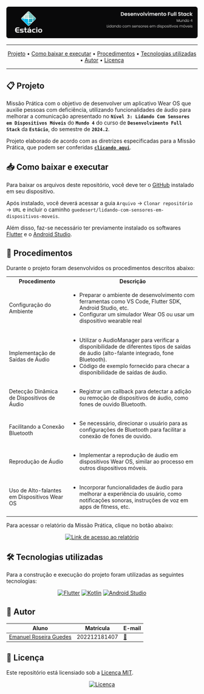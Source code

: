 ![Capa do projeto com logo da Estácio](./.github/capa.svg)

<div align="center">

---

[Projeto](#-projeto) • [Como baixar e executar](#-como-baixar-e-executar) • [Procedimentos](#-procedimentos) • [Tecnologias utilizadas](#-tecnologias-utilizadas) • [Autor](#-autor) • [Licença](#-licença)

---

</div>

## 📋 Projeto

Missão Prática com o objetivo de desenvolver um aplicativo Wear OS que auxilie pessoas com deficiência, utilizando funcionalidades de áudio para melhorar a comunicação apresentado no **`Nível 3: Lidando Com Sensores em Dispositivos Móveis`** do **`Mundo 4`** do curso de **`Desenvolvimento Full Stack`** da **`Estácio`**, do semestre de **`2024.2`**.

Projeto elaborado de acordo com as diretrizes especificadas para a Missão Prática, que podem ser conferidas [**`clicando aqui`**](https://sway.cloud.microsoft/s/EmYWGfbAKD99npjX/embed).

## 📥 Como baixar e executar

Para baixar os arquivos deste repositório, você deve ter o [GitHub](https://github.com/) instalado em seu dispositivo.

Após instalado, você deverá acessar a guia `Arquivo` → `Clonar repositório` → `URL` e incluir o caminho `guedesert/lidando-com-sensores-em-dispositivos-moveis`.

Além disso, faz-se necessário ter previamente instalado os softwares [Flutter](https://flutter.dev/) e o [Android Studio](https://developer.android.com/studio?hl=pt-br).

## 🔗 Procedimentos

Durante o projeto foram desenvolvidos os procedimentos descritos abaixo:

<table>
  <tr>
    <th>Procedimento</th>
    <th>Descrição</th>
  </tr>
  <tr>
    <td>Configuração do Ambiente</td>
    <td>
      <ul>
        <li>Preparar o ambiente de desenvolvimento com ferramentas como VS Code, Flutter SDK, Android Studio, etc.</li>
        <li>Configurar um simulador Wear OS ou usar um dispositivo wearable real</li>
      </ul>
    </td>
  </tr>
  <tr>
    <td>Implementação de Saídas de Áudio</td>
    <td>
      <ul>
        <li>Utilizar o AudioManager para verificar a disponibilidade de diferentes tipos de saídas de áudio (alto-falante integrado, fone Bluetooth).</li>
        <li>Código de exemplo fornecido para checar a disponibilidade de saídas de áudio.</li>
      </ul>
    </td>
  </tr>
  <tr>
    <td>Detecção Dinâmica de Dispositivos de Áudio</td>
    <td>
      <ul>
        <li>Registrar um callback para detectar a adição ou remoção de dispositivos de áudio, como fones de ouvido Bluetooth.</li>
      </ul>
    </td>
  </tr>
  <tr>
    <td>Facilitando a Conexão Bluetooth</td>
    <td>
      <ul>
        <li>Se necessário, direcionar o usuário para as configurações de Bluetooth para facilitar a conexão de fones de ouvido.</li>
      </ul>
    </td>
  </tr>
  <tr>
    <td>Reprodução de Áudio</td>
    <td>
      <ul>
        <li>Implementar a reprodução de áudio em dispositivos Wear OS, similar ao processo em outros dispositivos móveis.</li>
      </ul>
    </td>
  </tr>
  <tr>
    <td>Uso de Alto-falantes em Dispositivos Wear OS</td>
    <td>
      <ul>
        <li>Incorporar funcionalidades de áudio para melhorar a experiência do usuário, como notificações sonoras, instruções de voz em apps de fitness, etc.</li>
      </ul>
    </td>
  </tr>
</table>

Para acessar o relatório da Missão Prática, clique no botão abaixo:

<div align="center">

[![Link de acesso ao relatório](https://img.shields.io/badge/-Acesse%20o%20relatório-000000?style=for-the-badge)](./Relatório%20da%20Missão%20Prática.pdf)

</div>


## 🛠 Tecnologias utilizadas

Para a construção e execução do projeto foram utilizadas as seguintes tecnologias:

<div align="center">

[![Flutter](https://img.shields.io/badge/-Flutter-02569B?style=for-the-badge&logo=flutter&logoColor=white)](https://flutter.dev/) [![Kotlin](https://img.shields.io/badge/-Kotlin-7F52FF?style=for-the-badge&logo=kotlin&logoColor=white)](https://kotlinlang.org/) [![Android Studio](https://img.shields.io/badge/-Android%20Studio-DDC84?style=for-the-badge&logo=androidstudio&logoColor=white)](https://developer.android.com/studio?hl=pt-br) 

</div>

## 👥 Autor

| Aluno                                                  | Matrícula    | E-mail                                      |
| ------------------------------------------------------ | ------------ | ------------------------------------------- |
| [Emanuel Roseira Guedes](https://github.com/guedesert) | 202212181407 | [📧](mailto:202212181407@alunos.estacio.br) |

## 📃 Licença

Este repositório está licensiado sob a [Licença MIT](./LICENSE).

<div align=center>

[![Licença](https://img.shields.io/github/license/guedesert/lidando-com-sensores-em-dispositivos-moveis?style=for-the-badge&color=blue&label=licença)](./LICENSE)

</div>
